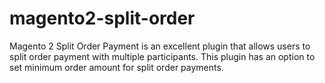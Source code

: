 # magento2-split-order
Magento 2 Split Order Payment is an excellent plugin that allows users to split order payment with multiple participants. This plugin has an option to set minimum order amount for split order payments.
